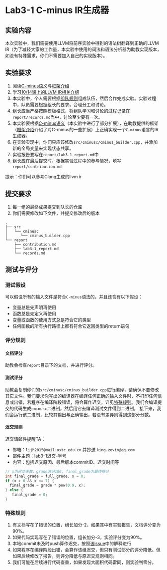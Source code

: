 # Lab3-1 C-minus IR生成器

## 实验内容

本次实验中，我们需要使用LLVM将前序实验中得到的语法树翻译到正确的LLVM IR（为了减轻大家的工作量，本实验中使用的词法和语法分析器为助教实现版本，如没有特殊需求，你们不需要加入自己的实现版本）。

## 实验要求

1. 阅读[C-minus语义](docs/cminus.md)与[框架介绍](docs/design.md)
2. 学习[10/14课上的LLVM IR相关介绍](http://210.45.114.30/gbxu/notice_board/uploads/687bb53f37e5bc96bae3c2c27abe0460/llvm_ir%E5%8F%8A%E5%B7%A5%E5%85%B7%E9%93%BE%E4%BB%8B%E7%BB%8D.pdf)
3. 本实验中，个人需要根据[组队规则](http://210.45.114.30/gbxu/notice_board/issues/140)组成队伍，然后合作完成实验。实验过程中，队员需要根据组长的要求，合理分工和讨论。
4. 组长应当严格按照模板格式，将组队学习和讨论的过程记录在`report/records.md`当中，讨论至少要有一次。
5. 本实验要根据[C-minus语义](docs/cminus.md)（本实验中进行了部分扩展），在助教提供的框架（[框架介绍](docs/design.md)介绍了对C-minus的一些扩展）上正确实现一个`C-minus`语言的IR生成器。
6. 在实验实现中，你们只应该修改`src/cminusc/cminus_builder.cpp`，并添加新的全局变量来实现状态共享。
7. 实验报告要写在`report/lab3-1_report.md`中
8. 组长应在最后提交时，根据实验过程中的参与情况，填写`report/contribution.md`

提示：你们可以参考Clang生成的llvm ir

## 提交要求

1. 每一组的最终成果提交到队长的仓库
2. 你们需要修改如下文件，并提交修改后的版本
```
.
├── src
│   └── cminusc
│      └── cminus_builder.cpp
└── report
    ├── contribution.md
    ├── lab3-1_report.md
    └── records.md
```
## 测试与评分

### 测试假设

可以假设所有的输入文件是符合`C-minus`语法的，并且还含有以下假设：

* 变量总是先声明再使用
* 函数总是先定义再使用
* 变量或函数的使用方式总是符合它的类型
* 任何函数的所有执行路径上都有符合它返回类型的return语句

### 评分规则

#### 文档评分

助教会检查`report`目录下的文档，并进行评分。

#### 测试评分

助教会复制你们的`src/cminusc/cminus_builder.cpp`进行编译，请确保不要修改其它文件。我们要求你写出的编译器在编译任何正确的输入文件时，不打印任何信息或出错，若程序在编译阶段错误，将会算作迟交，详见[特殊规则](#%E7%89%B9%E6%AE%8A%E8%A7%84%E5%88%99)。我们会编译提交的代码生成`cminusc`二进制，然后用它去编译测试文件得到二进制，
接下来，我们会运行该二进制，比较其输出与正确输出，若没有差异则得到这部分分数。

#### 迟交规则

迟交请邮件提醒TA：

- 邮箱：`lijh2015@mail.ustc.edu.cn` 并抄送 `king.zevin@qq.com` 
- 邮件主题：lab3-1迟交-学号
- 内容：包括迟交原因、最后版本commitID、迟交时间等

```c
// x为迟交天数，grade满分100, final_grade为最终得分
int final_grade = full_grade, x = 0;
if (x > 0 && x <= 7) {
  final_grade = grade * pow(0.9, x);
} else {
   final_grade = 0;
}
```
### 特殊规则

1. 有文档写在了错误的位置，组长加分-2，如果其中有实验报告，文档评分变为90%。
2. 如果代码实现写在了错误的位置，组长加分-3，实验评分变为90%。
3. 本地commit未及时push算作迟交，按照[该issue](http://210.45.114.30/gbxu/notice_board/issues/154)中的解释进行
4. 如果程序在编译阶段出错，会算作该组迟交，但只有测试部分的评分降低。但如果后续修改了报告，则评分降低与原迟交规则相同。
5. 我们可能在后续进行代码查重，如果发现大面积代码雷同，则实验判零分。

